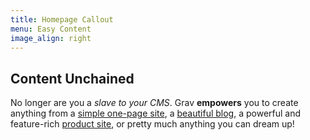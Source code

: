 ```yaml
---
title: Homepage Callout
menu: Easy Content
image_align: right
---
```


## Content Unchained

No longer are you a _slave to your CMS_. Grav **empowers** you to create anything from a [simple one-page site](#), a [beautiful blog](#), a powerful and feature-rich [product site](#), or pretty much anything you can dream up!
